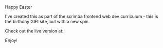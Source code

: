 Happy Easter

I've created this as part of the scrimba frontend web dev curriculum - this is the birthday GIFt site, but with a new spin.

Check out the live version at:



Enjoy!
